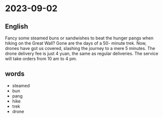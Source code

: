 # 2023-09-02

## English
Fancy some steamed buns or sandwishes
to beat the hunger pangs when hiking on
the Great Wall? Gone are the days of a 50-
minute trek. Now, drones have got us
covered, slashing the journey to a mere 5
minutes. The drone delivery fee is just 4
yuan, the same as regular deliveries. The 
service will take orders from 10 am to 4 pm.

## words
* steamed
* bun
* pang
* hike
* trek
* drone
